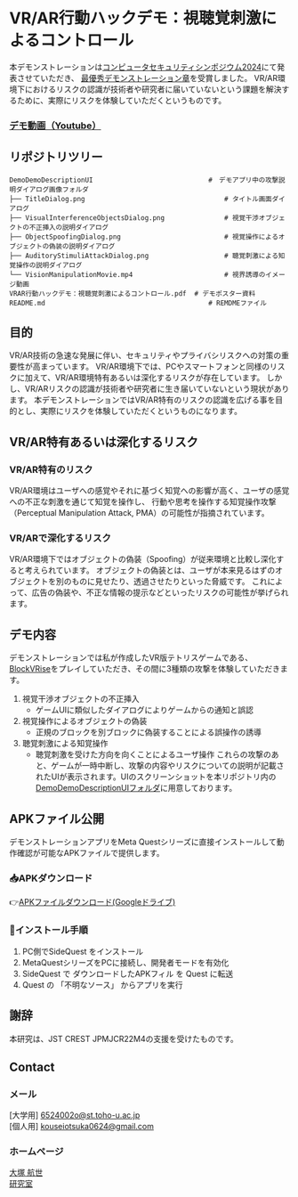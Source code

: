 # VR/AR行動ハックデモ：視聴覚刺激によるコントロール
本デモンストレーションは[コンピュータセキュリティシンポジウム2024](https://www.iwsec.org/css/2024/)にて発表させていただき、
[最優秀デモンストレーション章](https://www.iwsec.org/css/2024/demo.html)を受賞しました。
VR/AR環境下におけるリスクの認識が技術者や研究者に届いていないという課題を解決するために、実際にリスクを体験していただくというものです。

### [デモ動画（Youtube）](https://youtube.com/shorts/airwTGzU2PU?feature=share)

## リポジトリツリー
    DemoDemoDescriptionUI                             #　デモアプリ中の攻撃説明ダイアログ画像フォルダ
    ├── TitleDialog.png                                   # タイトル画面ダイアログ
    ├── VisualInterferenceObjectsDialog.png               # 視覚干渉オブジェクトの不正挿入の説明ダイアログ
    ├── ObjectSpoofingDialog.png                          # 視覚操作によるオブジェクトの偽装の説明ダイアログ
    ├── AuditoryStimuliAttackDialog.png                   # 聴覚刺激による知覚操作の説明ダイアログ
    └── VisionManipulationMovie.mp4                       # 視界誘導のイメージ動画
    VRAR行動ハックデモ：視聴覚刺激によるコントロール.pdf  # デモポスター資料
    README.md                                         # REMDMEファイル

## 目的
VR/AR技術の急速な発展に伴い、セキュリティやプライバシリスクへの対策の重要性が高まっています。
VR/AR環境下では、PCやスマートフォンと同様のリスクに加えて、VR/AR環境特有あるいは深化するリスクが存在しています。
しかし、VR/ARリスクの認識が技術者や研究者に生き届いていないという現状があります。
本デモンストレーションではVR/AR特有のリスクの認識を広げる事を目的とし、実際にリスクを体験していただくというものになります。

## VR/AR特有あるいは深化するリスク
### VR/AR特有のリスク
VR/AR環境はユーザへの感覚やそれに基づく知覚への影響が高く、ユーザの感覚への不正な刺激を通じて知覚を操作し、
行動や思考を操作する知覚操作攻撃（Perceptual Manipulation Attack, PMA）の可能性が指摘されています。

### VR/ARで深化するリスク
VR/AR環境下ではオブジェクトの偽装（Spoofing）が従来環境と比較し深化すると考えられています。
オブジェクトの偽装とは、ユーザが本来見るはずのオブジェクトを別のものに見せたり、透過させたりといった脅威です。
これによって、広告の偽装や、不正な情報の提示などといったリスクの可能性が挙げられます。

## デモ内容
デモンストレーションでは私が作成したVR版テトリスゲームである、[BlockVRise](https://github.com/KouseiOtsuka0624/BlockVRise)をプレイしていただき、その間に3種類の攻撃を体験していただきます。
1. 視覚干渉オブジェクトの不正挿入
    - ゲームUIに類似したダイアログによりゲームからの通知と誤認
2. 視覚操作によるオブジェクトの偽装
    - 正規のブロックを別ブロックに偽装することによる誤操作の誘導
3. 聴覚刺激による知覚操作
    - 聴覚刺激を受けた方向を向くことによるユーザ操作
これらの攻撃のあと、ゲームが一時中断し、攻撃の内容やリスクについての説明が記載されたUIが表示されます。UIのスクリーンショットを本リポジトリ内の[DemoDemoDescriptionUIフォルダ](https://github.com/KouseiOtsuka0624/CSS2024Demo/tree/master/DemoDescriptionUI)に用意しております。

## APKファイル公開
デモンストレーションアプリをMeta Questシリーズに直接インストールして動作確認が可能なAPKファイルで提供します。

### 📥APKダウンロード
👉[APKファイルダウンロード(Googleドライブ)](https://drive.google.com/drive/folders/1__wIQU-s2xulIWDXcCV3t1dl0UiLxCiO?usp=drive_link)

### 📌インストール手順
1. PC側でSideQuest をインストール
2. MetaQuestシリーズをPCに接続し、開発者モードを有効化
3. SideQuest で ダウンロードしたAPKフィル を Quest に転送
4. Quest の 「不明なソース」 からアプリを実行

## 謝辞
本研究は、JST CREST JPMJCR22M4の支援を受けたものです。

## Contact
### メール
[大学用] 6524002o@st.toho-u.ac.jp  
[個人用] kouseiotsuka0624@gmail.com  
### ホームページ
[大塚 航世](https://faceted-caboc-521.notion.site/19a382a9ae56801ba863eb2a26cf5902)  
[研究室](https://www.klab.is.sci.toho-u.ac.jp/)  
 